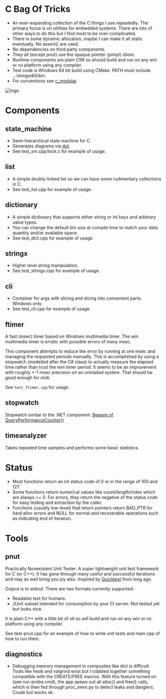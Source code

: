 
# C Bag Of Tricks

- An ever-expanding collection of the C things I use repeatedly. The primary focus is on
  utilities for embedded systems. There are lots of other ways to do this but I find most to be over-complicated.
- There is some dynamic allocation, maybe I can make it all static eventually. No assert() are used.
- No dependencies on third party components.
- They all (except pnut) use the opaque pointer (pimpl) idiom.
- Runtime components are plain C99 so should build and run on any win or nx platform using any compiler.
- Test code is Windows 64 bit build using CMake. PATH must include ...\mingw64\bin.
- For conventions see [c_modular](https://github.com/cepthomas/c_modular/blob/master/README.md).

![logo](felix.jpg)


# Components

## state_machine
- Semi-hierarchical state machine for C.
- Generates diagrams via [dot](https://www.graphviz.org/).
- See test_sm.cpp/lock.c for example of usage.

## list
- A simple doubly-linked list so we can have some rudimentary collections in C.
- See test_list.cpp for example of usage.

## dictionary
- A simple dictionary that supports either string or int keys and arbitrary value types.
- You can change the default bin size at compile time to match your data quantity and/or available space.
- See test_dict.cpp for example of usage.

## stringx
- Higher level string manipulation.
- See test_stringx.cpp for example of usage.

## cli
- Container for args with slicing and dicing into convenient parts. Windows only.
- See test_cli.cpp for example of usage.

## ftimer
A fast (msec) timer based on Windows multimedia timer. The win multimedia timer is erratic with possible
errors of many msec.

This component attempts to reduce the error by running at one msec and managing the requested periods manually.
This is accomplished by using a stopwatch (modelled after the C# class) to actually measure the elapsed time
rather than trust the mm timer period. It seems to be an improvement with roughly +-1 msec precision on an
unloaded system. That should be good enough for midi.

See `test_ftimer.cpp` for usage.

## stopwatch

Stopwatch similar to the .NET component. [Beware of QueryPerformanceCounter()](https://www.virtualdub.org/blog2/entry_106.html)

## timeanalyzer

Takes repeated time samples and performs some basic statistics.

# Status

- Most functions return an int status code of 0 or in the range of 100 and 127.
- Some functions return numerical values like count/length/index which are always >= 0.
  For errors, they return the negative of the status code for easy testing and extraction by the caller.
- Functions (usually low-level) that return pointers return BAD_PTR for hard alloc errors and
  NULL for normal and recoverable operations such as indicating end of iteration.

# Tools

## pnut
Practically Nonexistent Unit Tester: A super lightweight unit test framework for C (or C++).
It has gone through many useful and successful iterations and may as well bring you joy also.
Inspired by [Quicktest](http://quicktest.sourceforge.net/) from long ago.

Output is to stdout. There are two formats currently supported:
- Readable text for humans.
- JUnit subset intended for consumption by your CI server. Not tested yet but looks nice.

It is plain C++ with a little bit of stl so will build and run on any win or nx platform using any compiler.

See test-pnut.cpp for an example of how to write unit tests and main.cpp of how to run them.

## diagnostics
- Debugging memory management in composites like dict is difficult. Tools like heob and valgrind exist but I cobbled together
  something compatible with the CREATE/FREE macros. With this feature turned on (see run-probe.cmd), the app spews out all alloc() and
  free() calls, which is then fed through proc_mem.py to detect leaks and danglers. Crude but works ok.
